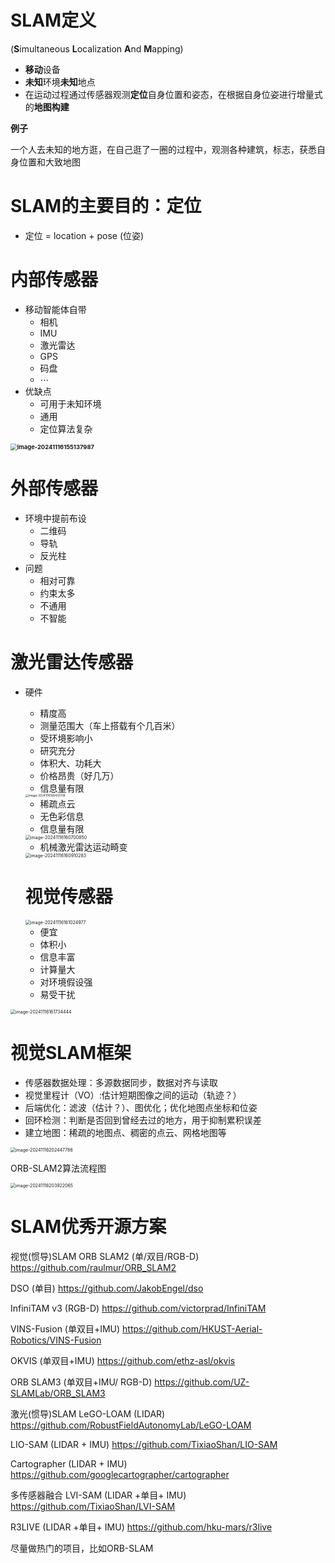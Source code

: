 # SLAM定义

(**S**imultaneous **L**ocalization **A**nd **M**apping)

- **移动**设备
- **未知**环境**未知**地点
- 在运动过程通过传感器观测**定位**自身位置和姿态，在根据自身位姿进行增量式的**地图构建**

**例子**

一个人去未知的地方逛，在自己逛了一圈的过程中，观测各种建筑，标志，获悉自身位置和大致地图

# SLAM的主要目的：定位

- 定位 = location + pose (位姿)

# 内部传感器

- 移动智能体自带
  - 相机
  - IMU
  - 激光雷达
  - GPS
  - 码盘
  - $\cdots$
- 优缺点
  - 可用于未知环境
  - 通用
  - 定位算法复杂

**<img src="F:\Documents\GitHub\hwj-s-study-notes\slam\slam14讲\assets\image-20241116155137987.png" alt="image-20241116155137987" style="zoom: 67%;" />**



# 外部传感器

- 环境中提前布设
  - 二维码
  - 导轨
  - 反光柱
- 问题
  - 相对可靠
  - 约束太多
  - 不通用
  - 不智能

# 激光雷达传感器

- 硬件

  - 精度高
  - 测量范围大（车上搭载有个几百米）
  - 受环境影响小
  - 研究充分
  - 体积大、功耗大
  - 价格昂贵（好几万）
  - 信息量有限

  <img src="F:\Documents\GitHub\hwj-s-study-notes\slam\slam14讲\assets\image-20241116160413708.png" alt="image-20241116160413708" style="zoom:33%;" />

  - 稀疏点云
  - 无色彩信息
  - 信息量有限

  <img src="F:\Documents\GitHub\hwj-s-study-notes\slam\slam14讲\assets\image-20241116160700850.png" alt="image-20241116160700850" style="zoom:50%;" />

  - 机械激光雷达运动畸变

  <img src="F:\Documents\GitHub\hwj-s-study-notes\slam\slam14讲\assets\image-20241116160910283.png" alt="image-20241116160910283" style="zoom:50%;" />

  # 视觉传感器

  <img src="F:\Documents\GitHub\hwj-s-study-notes\slam\slam14讲\assets\image-20241116161024977.png" alt="image-20241116161024977" style="zoom:50%;" />

  - 便宜
  - 体积小
  - 信息丰富
  - 计算量大
  - 对环境假设强
  - 易受干扰

<img src="F:\Documents\GitHub\hwj-s-study-notes\slam\slam14讲\assets\image-20241116161734444.png" alt="image-20241116161734444" style="zoom: 50%;" />     

# 视觉SLAM框架

- 传感器数据处理：多源数据同步，数据对齐与读取
- 视觉里程计（VO）:估计短期图像之间的运动（轨迹？）
- 后端优化：滤波（估计？）、图优化；优化地图点坐标和位姿
- 回环检测：判断是否回到曾经去过的地方，用于抑制累积误差
- 建立地图：稀疏的地图点、稠密的点云、网格地图等

<img src="F:\Documents\GitHub\hwj-s-study-notes\slam\slam14讲\assets\image-20241116202447786.png" alt="image-20241116202447786" style="zoom:50%;" />

ORB-SLAM2算法流程图 



<img src="F:\Documents\GitHub\hwj-s-study-notes\slam\slam14讲\assets\image-20241116203922065.png" alt="image-20241116203922065" style="zoom:50%;" />

# SLAM优秀开源方案 

视觉(惯导)SLAM ORB SLAM2 (单/双目/RGB-D) https://github.com/raulmur/ORB_SLAM2 

DSO (单目) https://github.com/JakobEngel/dso 

InfiniTAM v3 (RGB-D) https://github.com/victorprad/InfiniTAM 

VINS-Fusion (单双目+IMU)  https://github.com/HKUST-Aerial-Robotics/VINS-Fusion 

OKVIS (单双目+IMU)  https://github.com/ethz-asl/okvis 

ORB SLAM3 (单双目+IMU/ RGB-D)  https://github.com/UZ-SLAMLab/ORB_SLAM3 

激光(惯导)SLAM LeGO-LOAM (LIDAR)  https://github.com/RobustFieldAutonomyLab/LeGO-LOAM 

LIO-SAM (LIDAR + IMU)  https://github.com/TixiaoShan/LIO-SAM 

Cartographer (LIDAR + IMU) https://github.com/googlecartographer/cartographer 

多传感器融合 LVI-SAM (LIDAR +单目+ IMU)  https://github.com/TixiaoShan/LVI-SAM 

R3LIVE (LIDAR +单目+ IMU)  https://github.com/hku-mars/r3live



尽量做热门的项目，比如ORB-SLAM
